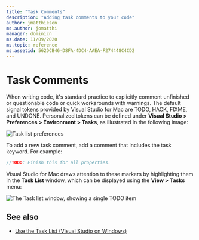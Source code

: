 ```yaml
---
title: "Task Comments"
description: "Adding task comments to your code"
author: jmatthiesen
ms.author: jomatthi
manager: dominicn
ms.date: 11/09/2020
ms.topic: reference
ms.assetid: 562DCB46-D8FA-4DC4-AAEA-F274448C4CD2
---
```


# Task Comments

When writing code, it's standard practice to explicitly comment unfinished or questionable code or quick workarounds with warnings. The default signal tokens provided by Visual Studio for Mac are TODO, HACK, FIXME, and UNDONE. Personalized tokens can be defined under **Visual Studio > Preferences > Environment > Tasks**, as illustrated in the following image:

![Task list preferences](media/source-editor-image10.png)

To add a new task comment, add a comment that includes the task keyword. For example:

```csharp
//TODO: Finish this for all properties.
```

Visual Studio for Mac draws attention to these markers by highlighting them in the **Task List** window, which can be displayed using the **View > Tasks** menu:

![The Task list window, showing a single TODO item](media/source-editor-image11.png)

## See also

- [Use the Task List (Visual Studio on Windows)](/visualstudio/ide/using-the-task-list)